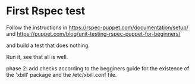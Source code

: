 
First Rspec test
================
Follow the instructions in https://rspec-puppet.com/documentation/setup/
and https://puppet.com/blog/unit-testing-rspec-puppet-for-beginners/

and build a test that does nothing.

Run it, see that all is well.

phase 2:
add checks according to the begginers guide for the existence of the 'xbill'
package and the /etc/xbill.conf file.
